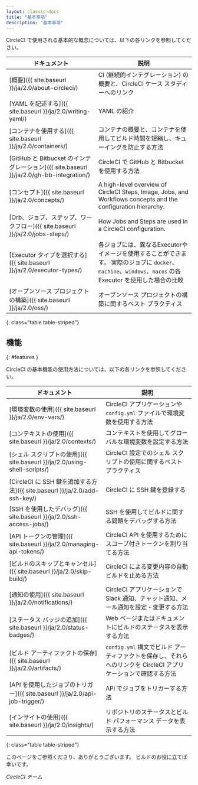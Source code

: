 ```yaml
---
layout: classic-docs
title: "基本事項"
description: "基本事項"
---
```



CircleCI で使用される基本的な概念については、以下の各リンクを参照してください。

| ドキュメント                                                                        | 説明                                                                                                            |
| ----------------------------------------------------------------------------- | ------------------------------------------------------------------------------------------------------------- |
| [概要]({{ site.baseurl }}/ja/2.0/about-circleci/)                               | CI (継続的インテグレーション) の概要と、CircleCI ケース スタディーへのリンク                                                                |
| [YAML を記述する]({{ site.baseurl }}/ja/2.0/writing-yaml/)                         | YAML の紹介                                                                                                      |
| [コンテナを使用する]({{ site.baseurl }}/ja/2.0/containers/)                            | コンテナの概要と、コンテナを使用してビルド時間を短縮し、キューイングを防止する方法                                                                     |
| [GitHub と Bitbucket のインテグレーション]({{ site.baseurl }}/ja/2.0/gh-bb-integration/) | CircleCI で GitHub と Bitbucket を使用する方法                                                                         |
| [コンセプト]({{ site.baseurl }}/ja/2.0/concepts/)                                  | A high-level overview of CircleCI Steps, Image, Jobs, and Workflows concepts and the configuration hierarchy. |
| [Orb、ジョブ、ステップ、ワークフロー]({{ site.baseurl }}/ja/2.0/jobs-steps/)                  | How Jobs and Steps are used in a CircleCI configuration.                                                      |
| [Executor タイプを選択する]({{ site.baseurl }}/ja/2.0/executor-types/)                | 各ジョブには、異なるExecutorやイメージを使用することができます。 実際のジョブに `docker`、`machine`、`windows`、`macos` の各 Executor を使用した場合の比較      |
| [オープンソース プロジェクトの構築]({{ site.baseurl }}/ja/2.0/oss/)                           | オープンソース プロジェクトの構築に関するベスト プラクティス                                                                               |
{: class="table table-striped"}

## 機能
{: #features }

CircleCI の基本機能の使用方法については、以下の各リンクを参照してください。

| ドキュメント                                                            | 説明                                                                  |
| ----------------------------------------------------------------- | ------------------------------------------------------------------- |
| [環境変数の使用]({{ site.baseurl }}/ja/2.0/env-vars/)                    | CircleCI アプリケーションや `config.yml` ファイルで環境変数を使用する方法                    |
| [コンテキストの使用]({{ site.baseurl }}/ja/2.0/contexts/)                  | コンテキストを使用してグローバルな環境変数を設定する方法                                        |
| [シェル スクリプトの使用]({{ site.baseurl }}/ja/2.0/using-shell-scripts/)    | CircleCI 設定でのシェル スクリプトの使用に関するベスト プラクティス                             |
| [CircleCI に SSH 鍵を追加する方法]({{ site.baseurl }}/ja/2.0/add-ssh-key/) | CircleCI に SSH 鍵を登録する                                               |
| [SSH を使用したデバッグ]({{ site.baseurl }}/ja/2.0/ssh-access-jobs/)       | SSH を使用してビルドに関する問題をデバッグする方法                                         |
| [API トークンの管理]({{ site.baseurl }}/ja/2.0/managing-api-tokens/)     | CircleCI API を使用するためにスコープ付きトークンを割り当てる方法                             |
| [ビルドのスキップとキャンセル]({{ site.baseurl }}/ja/2.0/skip-build/)           | CircleCI による変更内容の自動ビルドを止める方法                                        |
| [通知の使用]({{ site.baseurl }}/ja/2.0/notifications/)                 | CircleCI アプリケーションで Slack 通知、チャット通知、メール通知を設定・変更する方法                  |
| [ステータス バッジの追加]({{ site.baseurl }}/ja/2.0/status-badges/)          | Web ページまたはドキュメントにビルドのステータスを表示する方法                                   |
| [ビルド アーティファクトの保存]({{ site.baseurl }}/ja/2.0/artifacts/)           | `config.yml` 構文でビルド アーティファクトを保存し、それらへのリンクを CircleCI アプリケーションで確認する方法 |
| [API を使用したジョブのトリガー]({{ site.baseurl }}/ja/2.0/api-job-trigger/)   | API でジョブをトリガーする方法                                                   |
| [インサイトの使用]({{ site.baseurl }}/ja/2.0/insights/)                   | リポジトリのステータスとビルド パフォーマンス データを表示する方法                                  |
{: class="table table-striped"}

このページをご参照くださり、ありがとうございます。 ビルドのお役に立てば幸いです。

_CircleCI チーム_
